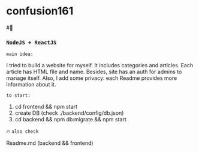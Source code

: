 # confusion161
#👤

### `NodeJS + ReactJS`

`main idea: `

I tried to build a website for myself. It includes categories and articles.
Each article has HTML file and name. Besides, site has an auth for admins to manage itself.
Also, I add some privacy: each Readme provides more information
about it.

`to start: `
1. cd frontend && npm start
2. create DB (check ./backend/config/db.json)
3. cd backend && npm db:migrate && npm start

🔥 `also check `

Readme.md (backend && frontend)
